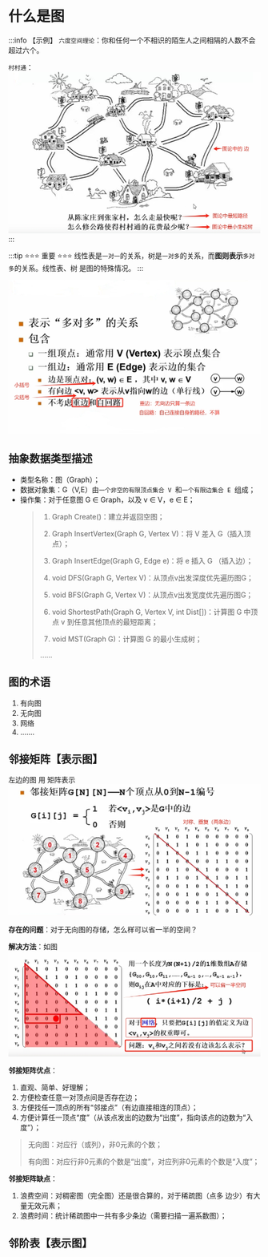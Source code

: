 # 什么是图

:::info 【示例】
`六度空间理论`：你和任何一个不相识的陌生人之间相隔的人数不会超过六个。

`村村通`：
![图片](../images/data-structure_3-10_1.png)
:::


:::tip :star::star::star: 重要 :star::star::star:
<span class="line1">线性表是`一对一`的关系，树是`一对多`的关系，而**图则表示**`多对多`的关系。线性表、树 是图的特殊情况。</span>
:::


![图片](../images/data-structure_3-10_2.png)



## 抽象数据类型描述
- 类型名称：图（Graph）；
- 数据对象集：G（V,E）由`一个非空的有限顶点集合 V `和`一个有限边集合 E `组成；
- 操作集：对于任意图 G ∈ Graph，以及 v ∈ V，e ∈ E；
  > 1. Graph Create()：建立并返回空图；
  >
  > 2. Graph InsertVertex(Graph G, Vertex V)：将 V 差入 G（插入顶点）；
  >
  > 3. Graph InsertEdge(Graph G, Edge e)：将 e 插入 G （插入边）；
  >
  > 4. void DFS(Graph G, Vertex V)：从顶点v出发深度优先遍历图G；
  >
  > 5. void BFS(Graph G, Vertex V)：从顶点v出发宽度优先遍历图G；
  >
  > 6. void ShortestPath(Graph G, Vertex V, int Dist[])：计算图 G 中顶点 v 到任意其他顶点的最短距离；
  >
  > 7. void MST(Graph G)：计算图 G 的最小生成树；
  >
  > ......
## 图的术语

1. 有向图
2. 无向图
3. 网络
4. .......


## 邻接矩阵【表示图】
左边的图 用 矩阵表示
![图片](../images/data-structure_3-10_3.png)

**存在的问题**：对于无向图的存储，怎么样可以省一半的空间？

**解决方法**：如图
![图片](../images/data-structure_3-10_4.png)

**邻接矩阵优点**：
1. 直观、简单、好理解；
2. 方便检查任意一对顶点间是否存在边；
3. 方便找任一顶点的所有“邻接点”（有边直接相连的顶点）；
4. 方便计算任一顶点“度”（从该点发出的边数为“出度”，指向该点的边数为“入度”）；
  > 无向图：对应行（或列），非0元素的个数；
  >
  > 有向图：对应行非0元素的个数是“出度”，对应列非0元素的个数是“入度”；


**邻接矩阵缺点**：
1. 浪费空间：对稠密图（完全图）还是很合算的，对于稀疏图（点多 边少）有大量无效元素；
2. 浪费时间：统计稀疏图中一共有多少条边（需要扫描一遍系数图）；
## 邻阶表【表示图】

